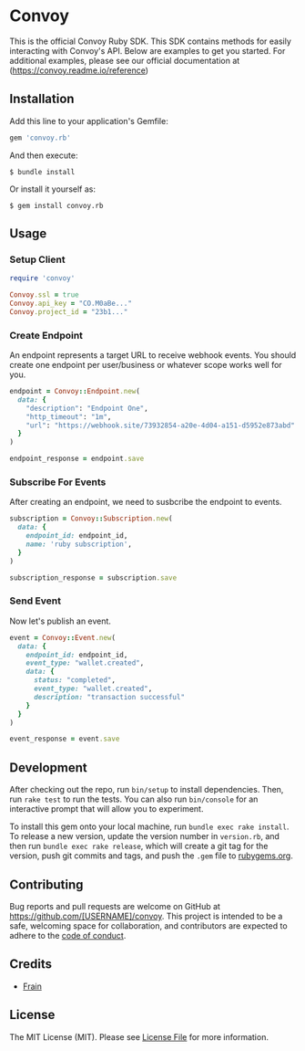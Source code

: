# Convoy
This is the official Convoy Ruby SDK. This SDK contains methods for easily interacting with Convoy's API. Below are examples to get you started. For additional examples, please see our official documentation at (https://convoy.readme.io/reference)

## Installation

Add this line to your application's Gemfile:

```ruby
gem 'convoy.rb'
```

And then execute:

    $ bundle install

Or install it yourself as:

    $ gem install convoy.rb

## Usage

### Setup Client

```ruby
require 'convoy'

Convoy.ssl = true
Convoy.api_key = "CO.M0aBe..."
Convoy.project_id = "23b1..."
```

### Create Endpoint
An endpoint represents a target URL to receive webhook events. You should create one endpoint per user/business or whatever scope works well for you. 

```ruby
endpoint = Convoy::Endpoint.new(
  data: {
    "description": "Endpoint One",
    "http_timeout": "1m",
    "url": "https://webhook.site/73932854-a20e-4d04-a151-d5952e873abd"
  }
)

endpoint_response = endpoint.save
```

### Subscribe For Events
After creating an endpoint, we need to susbcribe the endpoint to events. 

```ruby
subscription = Convoy::Subscription.new(
  data: {
    endpoint_id: endpoint_id,
    name: 'ruby subscription',
  }
)

subscription_response = subscription.save
```

### Send Event
Now let's publish an event.

```ruby
event = Convoy::Event.new(
  data: {
    endpoint_id: endpoint_id,
    event_type: "wallet.created",
    data: {
      status: "completed",
      event_type: "wallet.created",
      description: "transaction successful"
    }
  }
)

event_response = event.save
```

## Development

After checking out the repo, run `bin/setup` to install dependencies. Then, run `rake test` to run the tests. You can also run `bin/console` for an interactive prompt that will allow you to experiment.

To install this gem onto your local machine, run `bundle exec rake install`. To release a new version, update the version number in `version.rb`, and then run `bundle exec rake release`, which will create a git tag for the version, push git commits and tags, and push the `.gem` file to [rubygems.org](https://rubygems.org).

## Contributing

Bug reports and pull requests are welcome on GitHub at https://github.com/[USERNAME]/convoy. This project is intended to be a safe, welcoming space for collaboration, and contributors are expected to adhere to the [code of conduct](https://github.com/[USERNAME]/convoy/blob/master/CODE_OF_CONDUCT.md).


## Credits

- [Frain](https://github.com/frain-dev)

## License

The MIT License (MIT). Please see [License File](LICENSE) for more information.
